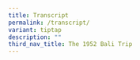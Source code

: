 ```yaml
---
title: Transcript
permalink: /transcript/
variant: tiptap
description: ""
third_nav_title: The 1952 Bali Trip
---
```

